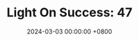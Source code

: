 ---
title: "Light On Success: 47"
date: 2024-03-03 00:00:00 +0800
categories: [Blogging]
tag: [Blogging]
image: https://pbs.twimg.com/media/GHCpnlRWwAE2cMC?format=jpg&name=large
---